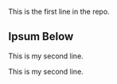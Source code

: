 This is the first line in the repo.

## Ipsum Below
This is my second line.

This is my second line.
